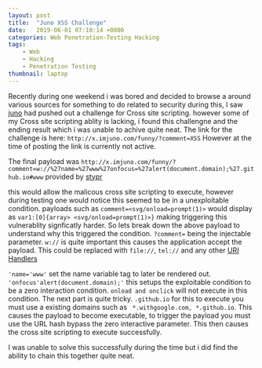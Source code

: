 ```yaml
---
layout: post
title:  "Juno XSS Challenge"
date:   2019-06-01 07:10:14 +0000
categories: Web Penetration-Testing Hacking
tags:
    - Web
    - Hacking
    - Penetration Testing
thumbnail: laptop
---
```

Recently during one weekend i was bored and decided to browse a around various sources for something to do related to security during this, I saw [juno](https://twitter.com/junorouse) had pushed out a challenge for Cross site scripting.
however some of my Cross site scripting ablity is lacking, i found this challengne and the ending result which i was unable to achive quite neat.
The link for the challenge is here:
```http://x.imjuno.com/funny/?comment=XSS``` However at the time of posting the link is currently not active.

The final payload was ``````http://x.imjuno.com/funny/?comment=w://%27name=%27www%27onfocus=%27alert(document.domain);%27.github.io#www`````` provided by [stypr](https://twitter.com/hayakudesu)

this would allow the malicous cross site scripting to execute, however during testing one would notice this seemed to be in a unexploitable condition. payloads such as ```comment=<svg/onload=prompt(1)>``` would display as ```var1:[0]{array> <svg/onload=prompt(1)>}``` making triggering this vulnerablity signficatly harder. So lets break down the above payload to understand why this triggered the condition.
```?comment=``` being the injectable parameter.
```w://``` is quite important this causes the application accept the payload. This could be replaced with ```file://```, ```tel://``` and any other [URI Handlers](https://www.w3.org/wiki/UriSchemes)

```'name='www'``` set the name variable tag to later be rendered out.
```'onfocus'alert(document.domain);'``` this setups the exploitable condition to be a zero interaction condition. ```onload and onclick``` will not execute in this condition.
The next part is quite tricky. ```.github.io```  for this to execute you must use a existing domains such as ``` *.withgoogle.com, *.github.io```. This causes the payload to become executable, to trigger the payload you must use the URL hash bypass the zero interactive parameter. This then causes the cross site scripting to execute successfully.

I was unable to solve this successfully during the time but i did find the ability to chain this together quite neat.
